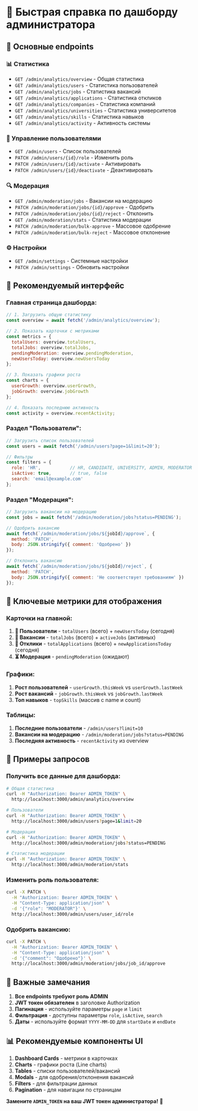 # 🚀 Быстрая справка по дашборду администратора

## 🔑 Основные endpoints

### 📊 Статистика
- `GET /admin/analytics/overview` - Общая статистика
- `GET /admin/analytics/users` - Статистика пользователей
- `GET /admin/analytics/jobs` - Статистика вакансий
- `GET /admin/analytics/applications` - Статистика откликов
- `GET /admin/analytics/companies` - Статистика компаний
- `GET /admin/analytics/universities` - Статистика университетов
- `GET /admin/analytics/skills` - Статистика навыков
- `GET /admin/analytics/activity` - Активность системы

### 👥 Управление пользователями
- `GET /admin/users` - Список пользователей
- `PATCH /admin/users/{id}/role` - Изменить роль
- `PATCH /admin/users/{id}/activate` - Активировать
- `PATCH /admin/users/{id}/deactivate` - Деактивировать

### 🔍 Модерация
- `GET /admin/moderation/jobs` - Вакансии на модерацию
- `PATCH /admin/moderation/jobs/{id}/approve` - Одобрить
- `PATCH /admin/moderation/jobs/{id}/reject` - Отклонить
- `GET /admin/moderation/stats` - Статистика модерации
- `PATCH /admin/moderation/bulk-approve` - Массовое одобрение
- `PATCH /admin/moderation/bulk-reject` - Массовое отклонение

### ⚙️ Настройки
- `GET /admin/settings` - Системные настройки
- `PATCH /admin/settings` - Обновить настройки

## 📱 Рекомендуемый интерфейс

### Главная страница дашборда:
```javascript
// 1. Загрузить общую статистику
const overview = await fetch('/admin/analytics/overview');

// 2. Показать карточки с метриками
const metrics = {
  totalUsers: overview.totalUsers,
  totalJobs: overview.totalJobs,
  pendingModeration: overview.pendingModeration,
  newUsersToday: overview.newUsersToday
};

// 3. Показать графики роста
const charts = {
  userGrowth: overview.userGrowth,
  jobGrowth: overview.jobGrowth
};

// 4. Показать последнюю активность
const activity = overview.recentActivity;
```

### Раздел "Пользователи":
```javascript
// Загрузить список пользователей
const users = await fetch('/admin/users?page=1&limit=20');

// Фильтры
const filters = {
  role: 'HR',           // HR, CANDIDATE, UNIVERSITY, ADMIN, MODERATOR
  isActive: true,       // true, false
  search: 'email@example.com'
};
```

### Раздел "Модерация":
```javascript
// Загрузить вакансии на модерацию
const jobs = await fetch('/admin/moderation/jobs?status=PENDING');

// Одобрить вакансию
await fetch(`/admin/moderation/jobs/${jobId}/approve`, {
  method: 'PATCH',
  body: JSON.stringify({ comment: 'Одобрено' })
});

// Отклонить вакансию
await fetch(`/admin/moderation/jobs/${jobId}/reject`, {
  method: 'PATCH',
  body: JSON.stringify({ comment: 'Не соответствует требованиям' })
});
```

## 🎯 Ключевые метрики для отображения

### Карточки на главной:
1. **👥 Пользователи** - `totalUsers` (всего) + `newUsersToday` (сегодня)
2. **💼 Вакансии** - `totalJobs` (всего) + `activeJobs` (активных)
3. **📝 Отклики** - `totalApplications` (всего) + `newApplicationsToday` (сегодня)
4. **⏳ Модерация** - `pendingModeration` (ожидают)

### Графики:
1. **Рост пользователей** - `userGrowth.thisWeek` vs `userGrowth.lastWeek`
2. **Рост вакансий** - `jobGrowth.thisWeek` vs `jobGrowth.lastWeek`
3. **Топ навыков** - `topSkills` (массив с name и count)

### Таблицы:
1. **Последние пользователи** - `/admin/users?limit=10`
2. **Вакансии на модерацию** - `/admin/moderation/jobs?status=PENDING`
3. **Последняя активность** - `recentActivity` из overview

## 🔧 Примеры запросов

### Получить все данные для дашборда:
```bash
# Общая статистика
curl -H "Authorization: Bearer ADMIN_TOKEN" \
  http://localhost:3000/admin/analytics/overview

# Пользователи
curl -H "Authorization: Bearer ADMIN_TOKEN" \
  http://localhost:3000/admin/users?page=1&limit=20

# Модерация
curl -H "Authorization: Bearer ADMIN_TOKEN" \
  http://localhost:3000/admin/moderation/jobs?status=PENDING

# Статистика модерации
curl -H "Authorization: Bearer ADMIN_TOKEN" \
  http://localhost:3000/admin/moderation/stats
```

### Изменить роль пользователя:
```bash
curl -X PATCH \
  -H "Authorization: Bearer ADMIN_TOKEN" \
  -H "Content-Type: application/json" \
  -d '{"role": "MODERATOR"}' \
  http://localhost:3000/admin/users/user_id/role
```

### Одобрить вакансию:
```bash
curl -X PATCH \
  -H "Authorization: Bearer ADMIN_TOKEN" \
  -H "Content-Type: application/json" \
  -d '{"comment": "Одобрено"}' \
  http://localhost:3000/admin/moderation/jobs/job_id/approve
```

## 🚨 Важные замечания

1. **Все endpoints требуют роль ADMIN**
2. **JWT токен обязателен** в заголовке Authorization
3. **Пагинация** - используйте параметры `page` и `limit`
4. **Фильтрация** - доступны параметры `role`, `isActive`, `search`
5. **Даты** - используйте формат `YYYY-MM-DD` для `startDate` и `endDate`

## 📊 Рекомендуемые компоненты UI

1. **Dashboard Cards** - метрики в карточках
2. **Charts** - графики роста (Line charts)
3. **Tables** - списки пользователей/вакансий
4. **Modals** - для одобрения/отклонения вакансий
5. **Filters** - для фильтрации данных
6. **Pagination** - для навигации по страницам

**Замените `ADMIN_TOKEN` на ваш JWT токен администратора!** 🚀
